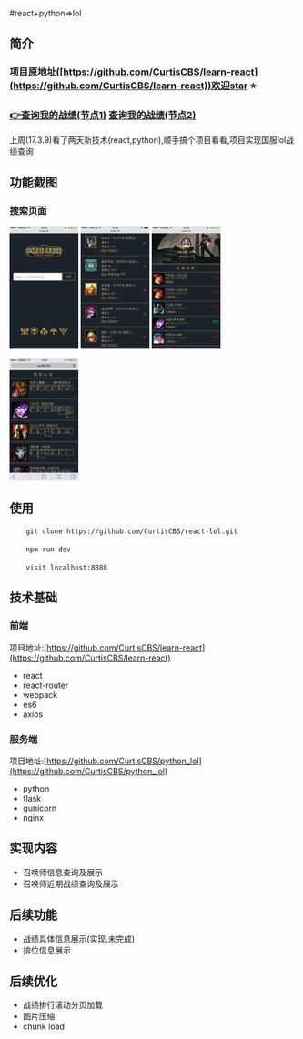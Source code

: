 #react+python=>lol

## 简介
### 项目原地址([https://github.com/CurtisCBS/learn-react](https://github.com/CurtisCBS/learn-react))欢迎star ⭐️

### [👉查询我的战绩(节点1)](http://sucks.life) [查询我的战绩(节点2)](http://xurtis.com/lol/)

上周(17.3.9)看了两天新技术(react,python),顺手搞个项目看看,项目实现国服lol战绩查询

## 功能截图

### 搜索页面
<div>

<img src="./about/imgs/search.PNG" width="24%" style="display:inline-block;" alt="搜索页面"/>

<img src="./about/imgs/search_list.PNG" width="24%"  style="display:inline-block;" alt="搜索结果页面"/>

<img src="./about/imgs/recent_battle.PNG" width="24%"  style="display:inline-block;" alt="最近战绩页面"/>

<img src="./about/imgs/detail.PNG" width="24%"  
style="display:inline-block;" alt="战绩详情"/>

</div>

## 使用

		git clone https://github.com/CurtisCBS/react-lol.git

		npm run dev

		visit localhost:8888

## 技术基础

### 前端
项目地址:[https://github.com/CurtisCBS/learn-react](https://github.com/CurtisCBS/learn-react)

* 	react
*  react-router
*  webpack
*  es6
*  axios

### 服务端
项目地址:[https://github.com/CurtisCBS/python_lol](https://github.com/CurtisCBS/python_lol)

*  python
*  flask
*  gunicorn
*  nginx

## 实现内容

* 召唤师信息查询及展示
* 召唤师近期战绩查询及展示

## 后续功能

* 战绩具体信息展示(实现,未完成)
* 排位信息展示

## 后续优化

* 战绩排行滚动分页加载
* 图片压缩
* chunk load
